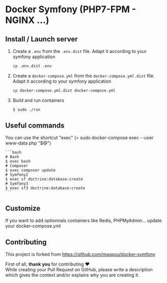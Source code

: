 # Docker Symfony (PHP7-FPM - NGINX ...)

## Install / Launch server

1. Create a `.env` from the `.env.dist` file. Adapt it according to your symfony application

    ```bash
    cp .env.dist .env
    ```

1. Create a `docker-compose.yml` from the `docker-compose.yml.dist` file. Adapt it according to your symfony application

    ```bash
    cp docker-compose.yml.dist docker-compose.yml 
    ```

2. Build and run containers

    ```bash
    $ sudo ./run
    ```

## Useful commands

You can use the shortcut "exec" (= sudo docker-compose exec --user www-data php "$@")

    ```bash
    # Bash 
    $ exec bash
    # Composer
    $ exec composer update 
    # Symfony2
    $ exec sf doctrine:database:create 
    # Symfony3
    $ exec sf3 doctrine:database:create 
    ```

## Customize

If you want to add optionnals containers like Redis, PHPMyAdmin... update your docker-compose.yml

## Contributing

This project is forked from https://github.com/maxpou/docker-symfony

First of all, **thank you** for contributing ♥  
While creating your Pull Request on GitHub, please write a description which gives the context and/or explains why you are creating it.
